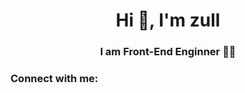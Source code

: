 <h1 align="center">Hi 👋, I'm zull</h1>
<h3 align="center">I am Front-End Enginner 🧑‍💻</h3>

<h3 align="left">Connect with me:</h3>
<p align="left">
</p>
